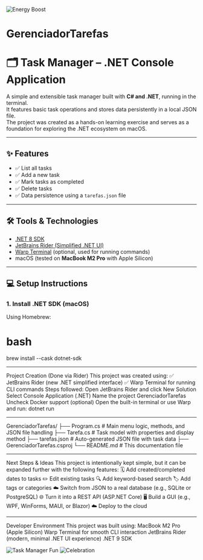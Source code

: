 ![Energy Boost](https://media4.giphy.com/media/26ufnwz3wDUli7GU0/giphy.gif)

# GerenciadorTarefas

# 🗂️ Task Manager – .NET Console Application

A simple and extensible task manager built with **C# and .NET**, running in the terminal.  
It features basic task operations and stores data persistently in a local JSON file.  
The project was created as a hands-on learning exercise and serves as a foundation for exploring the .NET ecosystem on macOS.

---

## ✨ Features

- ✅ List all tasks
- ✅ Add a new task
- ✅ Mark tasks as completed
- ✅ Delete tasks
- ✅ Data persistence using a `tarefas.json` file

---

## 🛠️ Tools & Technologies

- [.NET 8 SDK](https://dotnet.microsoft.com/en-us/download)
- [JetBrains Rider (Simplified .NET UI)](https://www.jetbrains.com/rider/)
- [Warp Terminal](https://www.warp.dev/) (optional, used for running commands)
- macOS (tested on **MacBook M2 Pro** with Apple Silicon)

---

## 💻 Setup Instructions

### 1. Install .NET SDK (macOS)

Using Homebrew:

# bash
brew install --cask dotnet-sdk

---

Project Creation (Done via Rider)
This project was created using:
✅ JetBrains Rider (new .NET simplified interface)
✅ Warp Terminal for running CLI commands
Steps followed:
Open JetBrains Rider and click New Solution
Select Console Application (.NET)
Name the project GerenciadorTarefas
Uncheck Docker support (optional)
Open the built-in terminal or use Warp and run: dotnet run

---

GerenciadorTarefas/
├── Program.cs           # Main menu logic, methods, and JSON file handling
├── Tarefa.cs            # Task model with properties and display method
├── tarefas.json         # Auto-generated JSON file with task data
├── GerenciadorTarefas.csproj
└── README.md            # This documentation file

---

Next Steps & Ideas
This project is intentionally kept simple, but it can be expanded further with the following features:
🗓️ Add created/completed dates to tasks
✏️ Edit existing tasks
🔍 Add keyword-based search
🏷️ Add tags or categories
☁️ Switch from JSON to a real database (e.g., SQLite or PostgreSQL)
🌐 Turn it into a REST API (ASP.NET Core)
🖥️ Build a GUI (e.g., WPF, WinForms, MAUI, or Blazor)
☁️ Deploy to the cloud

---

Developer Environment
This project was built using:
MacBook M2 Pro (Apple Silicon)
Warp Terminal for smooth CLI interaction
JetBrains Rider (modern, minimal .NET UI experience)
.NET 9 SDK

![Task Manager Fun](https://media4.giphy.com/media/v1.Y2lkPTc5MGI3NjExMDV5cXV1M3psaWxzNGp2YnZ0NHcweWJod3k0MHJ6b3RscDJteWp1cSZlcD12MV9pbnRlcm5hbF9naWZfYnlfaWQmY3Q9Zw/4oHyOIBIt57ag/giphy.gif)
![Celebration](https://media2.giphy.com/media/v1.Y2lkPTc5MGI3NjExa29pZjJqeWFrcXJyc3dhbGpkaW43Y2o0a3E2MzB0d3VkaGpvMThjNCZlcD12MV9pbnRlcm5hbF9naWZfYnlfaWQmY3Q9Zw/a93jwI0wkWTQs/giphy.gif)

